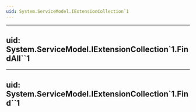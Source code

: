 ```yaml
---
uid: System.ServiceModel.IExtensionCollection`1
---
```


---
uid: System.ServiceModel.IExtensionCollection`1.FindAll``1
---

---
uid: System.ServiceModel.IExtensionCollection`1.Find``1
---
